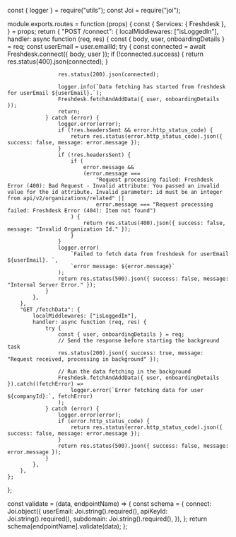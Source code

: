 const { logger } = require("utils");
const Joi = require("joi");

module.exports.routes = function (props) {
	const {
		Services: { Freshdesk },
	} = props;
	return {
		"POST /connect": {
			localMiddlewares: ["isLoggedIn"],
			handler: async function (req, res) {
				const { body, user, onboardingDetails } = req;
				const userEmail = user.emailId;
				try {
					const connected = await Freshdesk.connect({ body, user });
					if (!connected.success) {
						return res.status(400).json(connected);
					}

					res.status(200).json(connected);

					logger.info(`Data fetching has started from freshdesk for userEmail ${userEmail}.`);
					Freshdesk.fetchAndAddData({ user, onboardingDetails });
					return;
				} catch (error) {
					logger.error(error);
					if (!res.headersSent && error.http_status_code) {
						return res.status(error.http_status_code).json({ success: false, message: error.message });
					}
					if (!res.headersSent) {
						if (
							error.message &&
							(error.message ===
								"Request processing failed: Freshdesk Error (400): Bad Request - Invalid attribute: You passed an invalid value for the id attribute. Invalid parameter: id must be an integer from api/v2/organizations/related" ||
								error.message === "Request processing failed: Freshdesk Error (404): Item not found")
						) {
							return res.status(400).json({ success: false, message: "Invalid Organization Id." });
						}
					}
					logger.error(
						`Failed to fetch data from freshdesk for userEmail ${userEmail}. `,
						`error message: ${error.message}`
					);
					return res.status(500).json({ success: false, message: "Internal Server Error." });
				}
			},
		},
		"GET /fetchData": {
			localMiddlewares: ["isLoggedIn"],
			handler: async function (req, res) {
				try {
					const { user, onboardingDetails } = req;
					// Send the response before starting the background task
					res.status(200).json({ success: true, message: "Request received, processing in background" });

					// Run the data fetching in the background
					Freshdesk.fetchAndAddData({ user, onboardingDetails }).catch((fetchError) =>
						logger.error(`Error fetching data for user ${companyId}:`, fetchError)
					);
				} catch (error) {
					logger.error(error);
					if (error.http_status_code) {
						return res.status(error.http_status_code).json({ success: false, message: error.message });
					}
					return res.status(500).json({ success: false, message: error.message });
				}
			},
		},
	};
};

const validate = (data, endpointName) => {
	const schema = {
		connect: Joi.object({
			userEmail: Joi.string().required(),
			apiKeyId: Joi.string().required(),
			subdomain: Joi.string().required(),
		}),
	};
	return schema[endpointName].validate(data);
};
